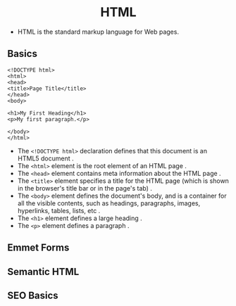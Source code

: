<h1 align="center">HTML</h1>

- HTML is the standard markup language for Web pages.

## Basics

```
<!DOCTYPE html>
<html>
<head>
<title>Page Title</title>
</head>
<body>

<h1>My First Heading</h1>
<p>My first paragraph.</p>

</body>
</html>
```

* The ```<!DOCTYPE html>``` declaration defines that this document is an HTML5 document .
* The ```<html>``` element is the root element of an HTML page .
* The ```<head>``` element contains meta information about the HTML page .
* The ```<title>``` element specifies a title for the HTML page (which is shown in the browser's title bar or in the page's tab) .
* The ```<body>``` element defines the document's body, and is a container for all the visible contents, such as headings, paragraphs, images, hyperlinks, tables, lists, etc .
* The ```<h1>``` element defines a large heading .
* The ```<p>``` element defines a paragraph .
  
  
## Emmet Forms
## Semantic HTML
## SEO Basics
